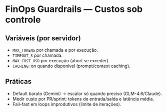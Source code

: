 
# FinOps Guardrails — Custos sob controle

## Variáveis (por servidor)
- `MAX_TOKENS` por chamada e por execução.
- `TIMEOUT_S` por chamada.
- `MAX_COST_USD` por execução (abort se exceder).
- `CACHING`: on quando disponível (prompt/context caching).

## Práticas
- Default barato (Gemini) → escalar só quando preciso (GLM-4.6/Claude).
- Medir custo por PR/sprint: tokens de entrada/saída e latência média.
- Fail-fast em loops improdutivos (limite de iterações).
